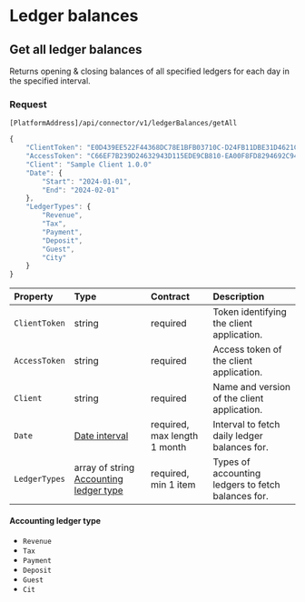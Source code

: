 # Ledger balances

## Get all ledger balances

Returns opening & closing balances of all specified ledgers for each day in the specified interval.

### Request

`[PlatformAddress]/api/connector/v1/ledgerBalances/getAll`

```javascript
{
    "ClientToken": "E0D439EE522F44368DC78E1BFB03710C-D24FB11DBE31D4621C4817E028D9E1D",
    "AccessToken": "C66EF7B239D24632943D115EDE9CB810-EA00F8FD8294692C940F6B5A8F9453D",
    "Client": "Sample Client 1.0.0"
    "Date": {
        "Start": "2024-01-01",
        "End": "2024-02-01"
    },
    "LedgerTypes": {
        "Revenue",
        "Tax",
        "Payment",
        "Deposit",
        "Guest",
        "City"
    }
}
```

| Property | Type | Contract | Description |
| :-- | :-- | :-- | :-- |
| `ClientToken` | string | required | Token identifying the client application. |
| `AccessToken` | string | required | Access token of the client application. |
| `Client` | string | required | Name and version of the client application. |
| `Date` | [Date interval](_objects.md#date-interval) | required, max length 1 month | Interval to fetch daily ledger balances for. |
| `LedgerTypes` | array of string [Accounting ledger type](#accounting-ledger-type) | required, min 1 item | Types of accounting ledgers to fetch balances for. |

#### Accounting ledger type

* `Revenue`
* `Tax`
* `Payment`
* `Deposit`
* `Guest`
* `Cit`